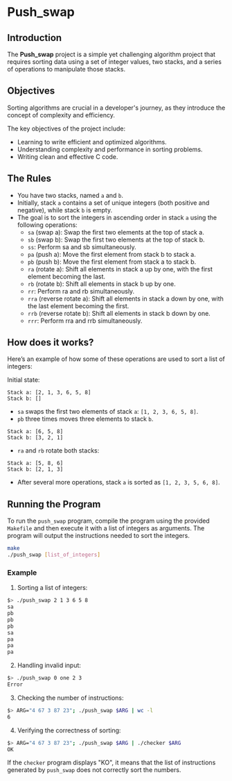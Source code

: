 # Push_swap

## Introduction
The **Push_swap** project is a simple yet challenging algorithm project that requires sorting data using a set of integer values, two stacks, and a series of operations to manipulate those stacks. 

## Objectives
Sorting algorithms are crucial in a developer's journey, as they introduce the concept of complexity and efficiency.

The key objectives of the project include:

- Learning to write efficient and optimized algorithms.
- Understanding complexity and performance in sorting problems.
- Writing clean and effective C code.

## The Rules
- You have two stacks, named `a` and `b`.
- Initially, stack `a` contains a set of unique integers (both positive and negative), while stack `b` is empty.
- The goal is to sort the integers in ascending order in stack `a` using the following operations:
  - `sa` (swap a): Swap the first two elements at the top of stack a.
  - `sb` (swap b): Swap the first two elements at the top of stack b.
  - `ss`: Perform sa and sb simultaneously.
  - `pa` (push a): Move the first element from stack b to stack a.
  - `pb` (push b): Move the first element from stack a to stack b.
  - `ra` (rotate a): Shift all elements in stack a up by one, with the first element becoming the last.
  - `rb` (rotate b): Shift all elements in stack b up by one.
  - `rr`: Perform ra and rb simultaneously.
  - `rra` (reverse rotate a): Shift all elements in stack a down by one, with the last element becoming the first.
  - `rrb` (reverse rotate b): Shift all elements in stack b down by one.
  - `rrr`: Perform rra and rrb simultaneously.

## How does it works?
Here’s an example of how some of these operations are used to sort a list of integers:

Initial state:
``` less
Stack a: [2, 1, 3, 6, 5, 8]
Stack b: []
```
- `sa` swaps the first two elements of stack `a`: `[1, 2, 3, 6, 5, 8]`.
- `pb` three times moves three elements to stack `b`.
``` less
Stack a: [6, 5, 8]
Stack b: [3, 2, 1]
```
- `ra` and `rb` rotate both stacks:
``` less
Stack a: [5, 8, 6]
Stack b: [2, 1, 3]
```
- After several more operations, stack `a` is sorted as `[1, 2, 3, 5, 6, 8]`.

## Running the Program
To run the `push_swap` program, compile the program using the provided `Makefile` and then execute it with a list of integers as arguments. The program will output the instructions needed to sort the integers.
``` bash
make
./push_swap [list_of_integers]
```
### Example
1. Sorting a list of integers:

```bash
$> ./push_swap 2 1 3 6 5 8
sa
pb
pb
pb
sa
pa
pa
pa
 ```
2. Handling invalid input:
``` bash
$> ./push_swap 0 one 2 3
Error
```

3. Checking the number of instructions:
``` bash
$> ARG="4 67 3 87 23"; ./push_swap $ARG | wc -l
6
```
4. Verifying the correctness of sorting:
``` bash
$> ARG="4 67 3 87 23"; ./push_swap $ARG | ./checker $ARG
OK
```

If the `checker` program displays "KO", it means that the list of instructions generated by `push_swap` does not correctly sort the numbers.


